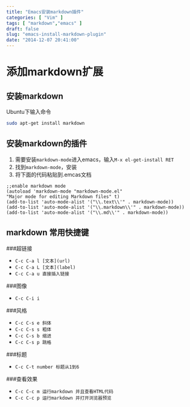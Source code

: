 ```yaml
---
title: "Emacs安装markdown插件"
categories: [ "Vim" ]
tags: [ "markdown","emacs" ]
draft: false
slug: "emacs-install-markdown-plugin"
date: "2014-12-07 20:41:00"
---
```


# 添加markdown扩展
## 安装markdown
  Ubuntu下输入命令
  
  ```bash
  sudo apt-get install markdown
  ```
  
## 安装markdown的插件

1. 需要安装`markdown-mode`进入emacs，输入`M-x el-get-install RET`
2. 找到`markdown-mode`，安装
3. 将下面的代码粘贴到.emcas文档


<!--more-->


```elisp
;;enable markdown mode
(autoload 'markdown-mode "markdown-mode.el"
"Major mode for editing Markdown files" t)
(add-to-list 'auto-mode-alist '("\\.text\\'" . markdown-mode))
(add-to-list 'auto-mode-alist '("\\.markdown\\'" . markdown-mode))
(add-to-list 'auto-mode-alist '("\\.md\\'" . markdown-mode))
```
    
## markdown 常用快捷键

###超链接
  * `C-c C-a l [文本](url)`
  * `C-c C-a L [文本](label)`
  * `C-c C-a u 直接插入链接`
  
###图像
  * `C-c C-i i`
  
###风格
  * `C-c C-s e 斜体`
  * `C-c C-s s 粗体`
  * `C-c C-s b 缩进`
  * `C-c C-s p 跳格`
  
###标题
  * `C-c C-t number 标题从1到6`
  
###查看效果
  * `C-c C-c m 运行markdown 并且查看HTML代码`
  * `C-c C-c p 运行markdown 并打开浏览器预览`
  